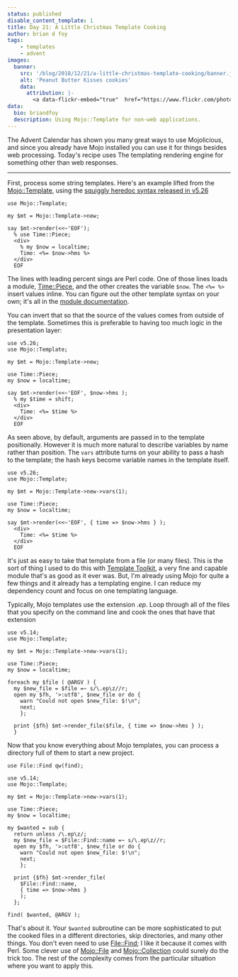 ```yaml
---
status: published
disable_content_template: 1
title: Day 21: A Little Christmas Template Cooking
author: brian d foy
tags:
    - templates
    - advent
images:
  banner:
    src: '/blog/2018/12/21/a-little-christmas-template-cooking/banner.jpg'
    alt: 'Peanut Butter Kisses cookies'
    data:
      attribution: |-
        <a data-flickr-embed="true"  href="https://www.flickr.com/photos/39908901@N06/11412118604/in/photolist-ios6gA-5LGoKq-PnBoBQ-ibEPHM-7qUncc-SSGFhT-SCYSD9-7pwexw-2doKrZi-b18y32-acMecE-91MNrB-ogyG6P-LX7iMB-ShNXEj-8ZydMc-qdCE4G-4gn2We-qeqCfM-vcGZh-uVByK-h7ffe3-5y5KW9-2cvWMiq-G28Wj6-9ghgVP-4kkcHa-95mLjQ-45ntcs-ShQc5J-nKVW5Q-SP6zgo-imwWqF-SFiTgF-b1xMUr-98xU34-iy3ziA-3ajXVu-7qujMF-SFiitR-dD7wZD-nZfia-kyWT4M-iAZSYf-8ys5cz-94snpg-ShNKW9-5EV5Ns-21qzGXJ-b3oaiT" title="Peanut Butter Kisses cookies"><img src="https://farm8.staticflickr.com/7346/11412118604_cd0ee37d7c_k.jpg" width="2048" height="1356" alt="Peanut Butter Kisses cookies"></a>
data:
  bio: briandfoy
  description: Using Mojo::Template for non-web applications.
---
```


The Advent Calendar has shown you many great ways to use Mojolicious, and since you already have Mojo installed you can use it for things besides web processing. Today's recipe uses The templating rendering engine for something other than web responses.

---

First, process some string templates. Here's an example lifted from the [Mojo::Template](https://mojolicious.org/perldoc/Mojo/Template), using the [squiggly heredoc syntax released in v5.26](https://www.effectiveperlprogramming.com/2016/12/strip-leading-spaces-from-here-docs-with-v5-26/)

    use Mojo::Template;

    my $mt = Mojo::Template->new;

    say $mt->render(<<~'EOF');
      % use Time::Piece;
      <div>
        % my $now = localtime;
        Time: <%= $now->hms %>
      </div>
      EOF

The lines with leading percent sings are Perl code. One of those lines loads a module, [Time::Piece](https://metacpan.org/pod/Time::Piece), and the other creates the variable `$now`. The `<%= %>` insert values inline. You can figure out the other template syntax on your own; it's all in the [module documentation](https://mojolicious.org/perldoc/Mojo/Template).

You can invert that so that the source of the values comes from outside of the template.
Sometimes this is preferable to having too much logic in the presentation layer:

    use v5.26;
    use Mojo::Template;

    my $mt = Mojo::Template->new;

    use Time::Piece;
    my $now = localtime;

    say $mt->render(<<~'EOF', $now->hms );
      % my $time = shift;
      <div>
        Time: <%= $time %>
      </div>
      EOF

As seen above, by default, arguments are passed in to the template positionally.
However it is much more natural to describe variables by name rather than position.
The `vars` attribute turns on your ability to pass a hash to the template; the hash keys become variable names in the template itself.

    use v5.26;
    use Mojo::Template;

    my $mt = Mojo::Template->new->vars(1);

    use Time::Piece;
    my $now = localtime;

    say $mt->render(<<~'EOF', { time => $now->hms } );
      <div>
        Time: <%= $time %>
      </div>
      EOF

It's just as easy to take that template from a file (or many files). This is the sort of thing I used to do this with [Template Toolkit](http://template-toolkit.org), a very fine and capable module that's as good as it ever was. But, I'm already using Mojo for quite a few things and it already has a templating engine. I can reduce my dependency count and focus on one templating language.

Typically, Mojo templates use the extension _.ep_. Loop through all of the files that you specify on the command line and cook the ones that have that extension

    use v5.14;
    use Mojo::Template;

    my $mt = Mojo::Template->new->vars(1);

    use Time::Piece;
    my $now = localtime;

    foreach my $file ( @ARGV ) {
      my $new_file = $file =~ s/\.ep\z//r;
      open my $fh, '>:utf8', $new_file or do {
        warn "Could not open $new_file: $!\n";
        next;
        };

      print {$fh} $mt->render_file($file, { time => $now->hms } );
      }

Now that you know everything about Mojo templates, you can process a directory full of them to start a new project.

    use File::Find qw(find);

    use v5.14;
    use Mojo::Template;

    my $mt = Mojo::Template->new->vars(1);

    use Time::Piece;
    my $now = localtime;

    my $wanted = sub {
      return unless /\.ep\z/;
      my $new_file = $File::Find::name =~ s/\.ep\z//r;
      open my $fh, '>:utf8', $new_file or do {
        warn "Could not open $new_file: $!\n";
        next;
        };

      print {$fh} $mt->render_file(
        $File::Find::name,
        { time => $now->hms }
        );
      };

    find( $wanted, @ARGV );

That's about it. Your `$wanted` subroutine can be more sophisticated to put the cooked files in a different directories, skip directories, and many other things. You don't even need to use [File::Find](https://perldoc.perl.org/File/Find.html); I like it because it comes with Perl.
Some clever use of [Mojo::File](https://mojolicious.org/perldoc/Mojo/File) and [Mojo::Collection](https://mojolicious.org/perldoc/Mojo/File) could surely do the trick too.
The rest of the complexity comes from the particular situation where you want to apply this.

